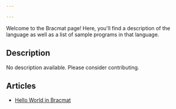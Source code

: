 ```yaml
---

---
```


Welcome to the Bracmat page! Here, you'll find a description of the language as well as a list of sample programs in that language.

## Description

No description available. Please consider contributing.

## Articles

- [Hello World in Bracmat](https://sampleprograms.io/projects/hello-world/bracmat)